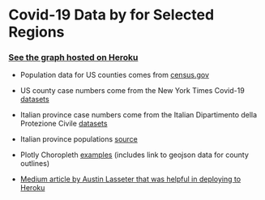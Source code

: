 # Covid-19 Data by for Selected Regions

### [See the graph hosted on Heroku](https://plotly-covid.herokuapp.com)

* Population data for US counties comes from [census.gov](https://www2.census.gov/programs-surveys/popest/datasets/2010-2019/counties/totals/co-est2019-alldata.csv)
* US county case numbers come from the New York Times Covid-19 [datasets](https://github.com/nytimes/covid-19-data)
* Italian province case numbers come from the Italian Dipartimento della Protezione Civile [datasets](https://github.com/pcm-dpc/COVID-19)
* Italian province populations [source](https://www.comuniecitta.it/province-italiane-per-popolazione)

* Plotly Choropleth [examples](https://plotly.com/python/mapbox-county-choropleth/) (includes link to geojson data for county outlines)
* [Medium article by Austin Lasseter that was helpful in deploying to Heroku](https://medium.com/@austinlasseter/how-to-deploy-a-simple-plotly-dash-app-to-heroku-622a2216eb73)
